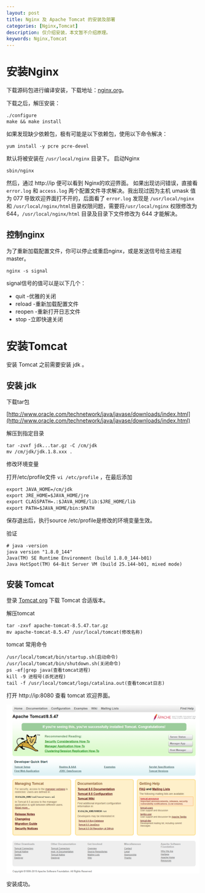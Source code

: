 ```yaml
---
layout: post
title: Nginx 及 Apache Tomcat 的安装及部署
categories: [Nginx,Tomcat]
description: 仅介绍安装，本文暂不介绍原理。
keywords: Nginx,Tomcat
---
```


# 安装Nginx

下载源码包进行编译安装，下载地址：[nginx.org](http://nginx.org/en/download.html)。

下载之后，解压安装：
```
./configure
make && make install
```
如果发现缺少依赖包，极有可能是以下依赖包，使用以下命令解决：

```
yum install -y pcre pcre-devel
```
默认将被安装在 `/usr/local/nginx` 目录下。
启动Nginx

```
sbin/nginx 
```
然后，通过 http://ip 便可以看到 Nginx的欢迎界面。
如果出现访问错误，直接看 `error.log` 和 `access.log` 两个配置文件寻求解决。我出现过因为主机 umask 值为 077 导致欢迎界面打不开的，后面看了 `error.log` 发现是 `/usr/local/nginx` 和 `/usr/local/nginx/html`目录权限问题，需要将`/usr/local/nginx` 权限修改为 644，`/usr/local/nginx/html` 目录及目录下文件修改为 644 才能解决。

## 控制nginx
为了重新加载配置文件，你可以停止或重启nginx，或是发送信号给主进程master。

```
nginx -s signal
```
signal信号的值可以是以下几个：

- quit -优雅的关闭
- reload -重新加载配置文件
- reopen -重新打开日志文件
- stop -立即快速关闭

# 安装Tomcat

安装 Tomcat 之前需要安装 jdk 。
## 安装 jdk
下载tar包

[http://www.oracle.com/technetwork/java/javase/downloads/index.html](http://www.oracle.com/technetwork/java/javase/downloads/index.html)

解压到指定目录
```
tar -zvxf jdk...tar.gz -C /cm/jdk
mv /cm/jdk/jdk.1.8.xxx .
```
修改环境变量

打开/etc/profile文件 `vi /etc/profile` ，在最后添加
```
export JAVA_HOME=/cm/jdk
export JRE_HOME=$JAVA_HOME/jre 
export CLASSPATH=.:$JAVA_HOME/lib:$JRE_HOME/lib 
export PATH=$JAVA_HOME/bin:$PATH　
```

保存退出后，执行source /etc/profile是修改的环境变量生效。

验证
```
# java -version
java version "1.8.0_144"
Java(TM) SE Runtime Environment (build 1.8.0_144-b01)
Java HotSpot(TM) 64-Bit Server VM (build 25.144-b01, mixed mode)
```

## 安装 Tomcat 

登录 [Tomcat org](http://tomcat.apache.org) 下载 Tomcat 合适版本。

解压tomcat

```
tar -zxvf apache-tomcat-8.5.47.tar.gz
mv apache-tomcat-8.5.47 /usr/local/tomcat(修改名称)
```

tomcat 常用命令

```
/usr/local/tomcat/bin/startup.sh(启动命令)
/usr/local/tomcat/bin/shutdown.sh(关闭命令)
ps -ef|grep java(查看tomcat进程)
kill -9 进程号(杀死进程)
tail -f /usr/local/tomcat/logs/catalina.out(查看tomcat日志)
```

打开 http://ip:8080 查看 tomcat 欢迎界面。

![Tocamt-welcome](/images/posts/tomcat/tomcat-welcome.png)

安装成功。